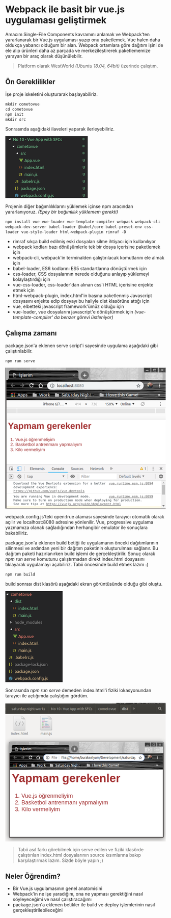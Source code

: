 # Webpack ile basit bir vue.js uygulaması geliştirmek

Amacım Single-File Components kavramını anlamak ve Webpack'ten yararlanarak bir Vue.js uygulaması yazıp onu paketlemek. Vue halen daha oldukça yabancı olduğum bir alan. Webpack ortamlara göre dağıtım işini de ele alıp ürünleri daha az parçada ve merkezileştirerek paketlememize yarayan bir araç olarak düşünülebilir.

>Platform olarak WestWorld _(Ubuntu 18.04, 64bit)_ üzerinde çalıştım.

## Ön Gereklilikler

İşe proje iskeletini oluşturarak başlayabiliriz.

```
mkdir cometovue
cd cometovue
npm init
mkdir src

```

Sonrasında aşağıdaki ilaveleri yaparak ilerleyebiliriz.

![credit_1.png](./assets/credit_1.png)

Projenin diğer bağımlılıklarını yüklemek içinse npm aracından yararlanıyoruz. _(Epey bir bağımlılık yüklemem gerekti)_

```
npm install vue vue-loader vue-template-compiler webpack webpack-cli webpack-dev-server babel-loader @babel/core babel-preset-env css-loader vue-style-loader html-webpack-plugin rimraf -D
```

- rimraf sıkça build edilmiş eski dosyaları silme ihtiyacı için kullanılıyor
- webpack kodları bazı dönüşümlerle tek bir dosya içerisine paketlemek için
- webpack-cli, webpack'in terminalden çalıştırılacak komutlarını ele almak için
- babel-loader, ES6 kodlarını ES5 standartlarına dönüştürmek için
- css-loader, CSS dosyalarının nerede olduğunu anlayıp yüklemeyi kolaylaştırdığı için
- vue-css-loader, css-loader'dan alınan css'i HTML içerisine enjekte etmek için
- html-webpack-plugin, index.html'in başına paketlenmiş Javascript dosyasını enjekte edip dosyayı bu haliyle dist klasörüne attığı için
- vue, elbetteki javascript framework'ümüz olduğu için
- vue-loader, vue dosyalarını javascript'e dönüştürmek için _(vue-template-compiler' da benzer görevi üstleniyor)_

## Çalışma zamanı

package.json'a eklenen serve script'i sayesinde uygulama aşağıdaki gibi çalıştırılabilir.

```
npm run serve
```

![credit_2.png](./assets/credit_2.png)

webpack.config.js'teki open:true ataması sayesinde tarayıcı otomatik olarak açılır ve localhost:8080 adresine yönlenilir. Vue, progressive uygulama yazmamıza olanak sağladığından herhangibir emulator ile sonuçlara bakabiliriz.

package.json'a eklenen build betiği ile uygulamanın önceki dağıtımlarının silinmesi ve ardından yeni bir dağıtım paketinin oluşturulması sağlanır. Bu dağıtım paketi hazırlanırken build işlemi de gerçekleştirilir. Sonuç olarak _npm run serve_ komutunu çalıştırmadan direkt index.html dosyasını tıklayarak uygulamayı açabiliriz. Tabii öncesinde build etmek lazım :)

```
npm run build
```

build sonrası dist klasörü aşağıdaki ekran görüntüsünde olduğu gibi oluştu.

![credit_3.png](./assets/credit_3.png)

Sonrasında _npm run serve_ demeden index.html'i fiziki lokasyonundan tarayıcı ile açtığımda çalıştığını gördüm.

![credit_4.png](./assets/credit_4.png)

>Tabii asıl farkı görebilmek için serve edilen ve fiziki klasörde çalıştırılan index.html dosyalarının source kısımlarına bakıp karşılaştırmak lazım. Sizde böyle yapın ;)

## Neler Öğrendim?

- Bir Vue.js uygulamasının genel anatomisini
- Webpack'in ne işe yaradığını, ona ne yapması gerektiğini nasıl söyleyeceğimi ve nasıl çalıştıracağımı
- package.json'a eklenen betikler ile build ve deploy işlemlerinin nasıl gerçekleştirilebileceğini